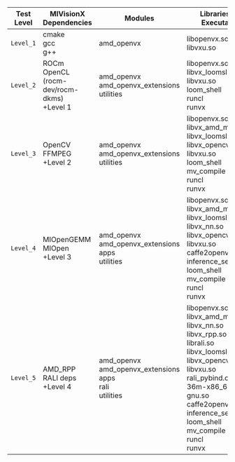 | Test Level | MIVisionX Dependencies | Modules | Libraries and Executables |
|------------|------------------------|---------|---------------------------|
| `Level_1` |cmake <br> gcc <br> g++|amd_openvx|libopenvx.so <br> libvxu.so|
| `Level_2` |ROCm OpenCL (rocm-dev/rocm-dkms) <br> +Level 1|amd_openvx <br> amd_openvx_extensions <br> utilities|libopenvx.so <br> libvx_loomsl.so <br>  libvxu.so <br> loom_shell <br> runcl <br> runvx|
| `Level_3` |OpenCV <br>  FFMPEG <br> +Level 2|amd_openvx <br> amd_openvx_extensions <br> utilities|libopenvx.so <br>  libvx_amd_media.so <br>  libvx_loomsl.so <br>  libvx_opencv.so <br>  libvxu.so <br> loom_shell <br>  mv_compile <br>  runcl <br>  runvx|
| `Level_4` |MIOpenGEMM <br> MIOpen <br> +Level 3|amd_openvx <br>  amd_openvx_extensions <br> apps <br> utilities|libopenvx.so <br>  libvx_amd_media.so <br>  libvx_loomsl.so <br>  libvx_nn.so <br>  libvx_opencv.so <br>  libvxu.so <br> caffe2openvx <br>  inference_server_app <br>  loom_shell <br>  mv_compile <br>  runcl <br>  runvx|
| `Level_5` |AMD_RPP <br> RALI deps <br> +Level 4|amd_openvx <br> amd_openvx_extensions <br> apps <br> rali <br> utilities|libopenvx.so <br>  libvx_amd_media.so  <br> libvx_nn.so <br> libvx_rpp.so <br> librali.so   <br>  libvx_loomsl.so <br> libvx_opencv.so <br>  libvxu.so <br> rali_pybind.cpython-36m-x86_64-linux-gnu.so <br> caffe2openvx <br>  inference_server_app <br>  loom_shell <br>  mv_compile <br>  runcl <br>  runvx |
